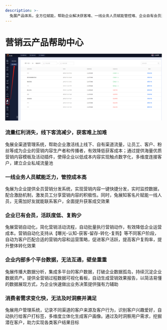 ```yaml
---
description: >-
  兔展产品体系，全方位赋能，帮助企业解决获客难、一线业务人员赋能管控难、企业自有会员活跃度低、多数据平台无法互通、消费者需求洞察难等问题，打通企业增长营销之路。
---
```


# 营销云产品帮助中心

![](.gitbook/assets/image%20%2824%29.png)

### 流量红利消失，线下客流减少，获客难上加难

兔展全渠道管理系统，帮助企业激活线上线下、自有渠道流量，让员工、客户、粉丝等成为企业的营销内容生产者和传播者，有效降低获客成本；通过提供海量优质营销内容模板及活动插件，使得企业以低成本内容实现触点数字化，多维度连接客户，建立企业私域流量池

### 一线业务人员赋能乏力，管控成本高

兔展为企业提供全员营销分发系统，实现营销内容一键快捷分发，实时监控数据，配合激励机制，激发员工分享营销内容的积极性。同时，兔展知客名片赋能一线人员，无需加好友就能联系客户，全面提升获客成交效果

### 企业已有会员，活跃度低、复购少

兔展营销自动化，简化营销活动流程，自动批量执行营销动作，有效降低企业运营成本。营销自动化支持从【曝光-认知-获客-留存-转化-复购】等不同客户阶段，自动为客户匹配合适的营销内容和运营策略，促进客户活跃，提高客户复购率，提升整体转化效果

### 企业内部多个平台数据，无法互通，壁垒重重

兔展传播大数据分析，集成多平台的客户数据，打破企业数据孤岛，持续沉淀企业数据资产。提供全营销过程数据可视化看板，自动生成营销效果报告，以简洁易懂的数据展现方式，为企业快速做出业务决策提供强有力辅助

### 消费者需求变化快，无法及时洞察并满足

兔展用户管理系统，记录不同渠道的客户来源及客户行为，识别客户兴趣爱好，自动执行给客户打标签，多维度立体化生成客户画像。通过及时洞察用户需求，挖掘潜在客户，助力实现各类客户结果目标



